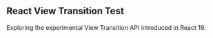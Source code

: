 ## React View Transition Test
Exploring the experimental View Transition API introduced in React 19.
